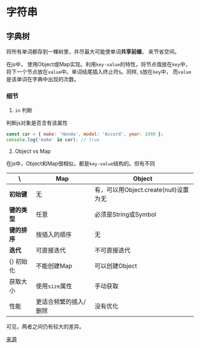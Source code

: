 # 字符串

## 字典树

将所有单词都存到一棵树里，并尽最大可能使单词**共享前缀**， 来节省空间。

在js中， 使用Object或Map实现。利用`key-value`的特性，将节点值放在`key`中，将下一个节点放在`value`中。单词结尾插入终止符`$`。同样, `$`放在`key`中， 而`value`是该单词在字典中出现的次数。

### 细节

1. `in` 判断

判断js对象是否含有该属性

```javascript
const car = { make: 'Honda', model: 'Accord', year: 1998 };
console.log('make' in car); // true
```

2. Object vs Map

在js中，Object和Map很相似，都是`key-value`结构的。但有不同

| \ | Map | Object |
|--|--|--|
|**初始键**|无|有，可以用Object.create(null)设置为无|
|**键的类型**|任意|必须是String或Symbol|
|**键的排序**|按插入的顺序|无|
|**迭代**|可直接迭代|不可直接迭代|
|{} 初始化|不能创建Map|可以创建Object|
|获取大小|使用`size`属性|手动获取|
|性能|更适合频繁的插入/删除|没有优化|

可见，两者之间仍有较大的差异。

[来源](https://developer.mozilla.org/en-US/docs/Web/JavaScript/Reference/Global_Objects/Map)